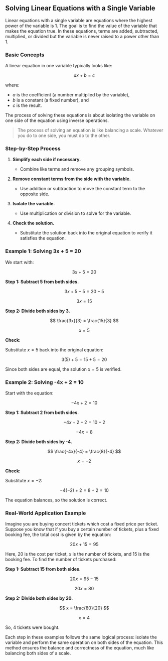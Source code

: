 ## Solving Linear Equations with a Single Variable

Linear equations with a single variable are equations where the highest power of the variable is 1. The goal is to find the value of the variable that makes the equation true. In these equations, terms are added, subtracted, multiplied, or divided but the variable is never raised to a power other than 1.

### Basic Concepts

A linear equation in one variable typically looks like:

$$
a x + b = c
$$

where:

- $a$ is the coefficient (a number multiplied by the variable),
- $b$ is a constant (a fixed number), and
- $c$ is the result.

The process of solving these equations is about isolating the variable on one side of the equation using inverse operations.

> The process of solving an equation is like balancing a scale. Whatever you do to one side, you must do to the other.

### Step-by-Step Process

1. **Simplify each side if necessary.**
   - Combine like terms and remove any grouping symbols.

2. **Remove constant terms from the side with the variable.**
   - Use addition or subtraction to move the constant term to the opposite side.

3. **Isolate the variable.**
   - Use multiplication or division to solve for the variable.

4. **Check the solution.**
   - Substitute the solution back into the original equation to verify it satisfies the equation.

### Example 1: Solving 3x + 5 = 20

We start with:

$$
3x + 5 = 20
$$

**Step 1: Subtract 5 from both sides.**

$$
3x + 5 - 5 = 20 - 5
$$

$$
3x = 15
$$

**Step 2: Divide both sides by 3.**

$$
\frac{3x}{3} = \frac{15}{3}
$$

$$
x = 5
$$

**Check:**

Substitute $x = 5$ back into the original equation:

$$
3(5) + 5 = 15 + 5 = 20
$$

Since both sides are equal, the solution $x = 5$ is verified.

### Example 2: Solving -4x + 2 = 10

Start with the equation:

$$
-4x + 2 = 10
$$

**Step 1: Subtract 2 from both sides.**

$$
-4x + 2 - 2 = 10 - 2
$$

$$
-4x = 8
$$

**Step 2: Divide both sides by -4.**

$$
\frac{-4x}{-4} = \frac{8}{-4}
$$

$$
x = -2
$$

**Check:**

Substitute $x = -2$:

$$
-4(-2) + 2 = 8 + 2 = 10
$$

The equation balances, so the solution is correct.

### Real-World Application Example

Imagine you are buying concert tickets which cost a fixed price per ticket. Suppose you know that if you buy a certain number of tickets, plus a fixed booking fee, the total cost is given by the equation:

$$
20x + 15 = 95
$$

Here, $20$ is the cost per ticket, $x$ is the number of tickets, and $15$ is the booking fee. To find the number of tickets purchased:

**Step 1: Subtract 15 from both sides.**

$$
20x = 95 - 15
$$

$$
20x = 80
$$

**Step 2: Divide both sides by 20.**

$$
x = \frac{80}{20}
$$

$$
x = 4
$$

So, 4 tickets were bought.

Each step in these examples follows the same logical process: isolate the variable and perform the same operation on both sides of the equation. This method ensures the balance and correctness of the equation, much like balancing both sides of a scale.